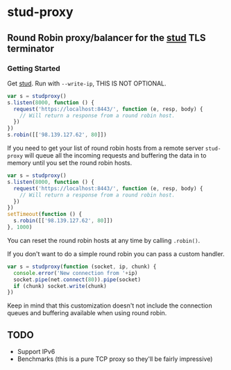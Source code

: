 # stud-proxy 

## Round Robin proxy/balancer for the [stud](https://github.com/bumptech/stud) TLS terminator

### Getting Started

Get [stud](https://github.com/bumptech/stud). Run with `--write-ip`, THIS IS NOT OPTIONAL.

```javascript
var s = studproxy()
s.listen(8000, function () {
  request('https://localhost:8443/', function (e, resp, body) {
    // Will return a response from a round robin host.
  })
})
s.robin([['98.139.127.62', 80]])
```

If you need to get your list of round robin hosts from a remote server `stud-proxy` will queue all the incoming requests and buffering the data in to memory until you set the round robin hosts.

```javascript
var s = studproxy()
s.listen(8000, function () {
  request('https://localhost:8443/', function (e, resp, body) {
    // Will return a response from a round robin host.
  })
})
setTimeout(function () {
  s.robin([['98.139.127.62', 80]])
}, 1000)
```

You can reset the round robin hosts at any time by calling `.robin()`.

If you don't want to do a simple round robin you can pass a custom handler.

```javascript
var s = studproxy(function (socket, ip, chunk) {
  console.error('New connection from '+ip)
  socket.pipe(net.connect(80)).pipe(socket)
  if (chunk) socket.write(chunk)
})
```

Keep in mind that this customization doesn't not include the connection queues and buffering available when using round robin.

## TODO

* Support IPv6
* Benchmarks (this is a pure TCP proxy so they'll be fairly impressive)
